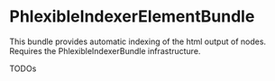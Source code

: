 PhlexibleIndexerElementBundle
=============================

This bundle provides automatic indexing of the html output of nodes.
Requires the PhlexibleIndexerBundle infrastructure.

TODOs
